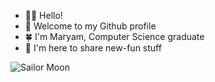 * 👋🏻 Hello!
* 🌟 Welcome to my Github profile
* 🍀 I'm Maryam, Computer Science graduate 
* 💫 I'm here to share new-fun stuff

![Sailor Moon](https://github.com/mrymalsubhi/mrymalsubhi/assets/85639068/31c4b6f5-e09f-455f-9336-c49937879e60)

